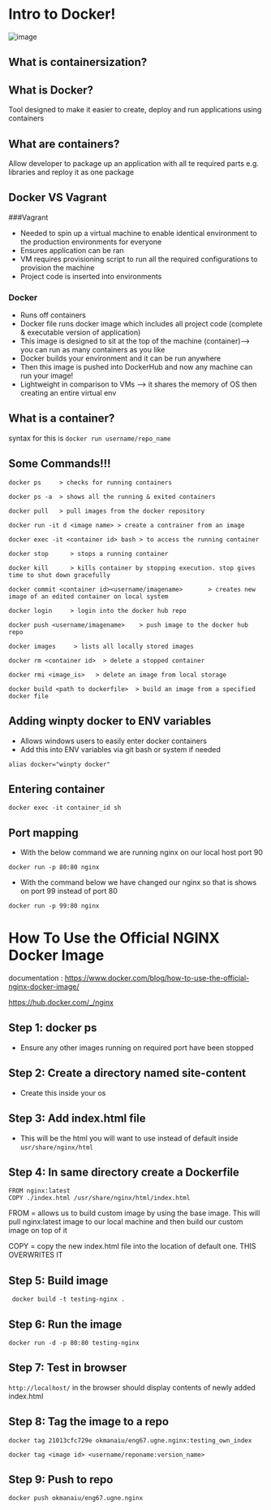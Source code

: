 # Intro to Docker! 

![image](https://bdlguu0syu1idj5d2b4m53mv-wpengine.netdna-ssl.com/wp-content/uploads/2019/01/KubernetesDockerpic1.png)

## What is containersization?

## What is Docker?
Tool designed to make it easier to create, deploy and run applications using containers

## What are containers?
Allow developer to package up an application with all te required parts e.g. libraries and reploy it as one package

## Docker VS Vagrant

###Vagrant 
- Needed to spin up a virtual machine to enable identical environment to the production environments for everyone
- Ensures application can be ran
- VM requires provisioning script to run all the required configurations to provision the machine
- Project code is inserted into environments

### Docker 
- Runs off containers
- Docker file runs docker image which includes all project code (complete & executable version of application)
- This image is designed to sit at the top of the machine (container)--> you can run as many containers as you like
- Docker builds your environment and it can be run anywhere 
- Then this image is pushed into DockerHub and now any machine can run your image! 
- Lightweight in comparison to VMs --> it shares the memory of OS then creating an entire virtual env

## What is a container?


syntax for this is 
`docker run username/repo_name`

## Some Commands!!!

```
docker ps     > checks for running containers

docker ps -a  > shows all the running & exited containers

docker pull   > pull images from the docker repository

docker run -it d <image name> > create a contrainer from an image

docker exec -it <container id> bash > to access the running container

docker stop      > stops a running container

docker kill      > kills container by stopping execution. stop gives time to shut down gracefully

docker commit <container id><username/imagename>       > creates new image of an edited container on local system

docker login     > login into the docker hub repo

docker push <username/imagename>    > push image to the docker hub repo 

docker images     > lists all locally stored images

docker rm <container id>  > delete a stopped container

docker rmi <image_is>   > delete an image from local storage

docker build <path to dockerfile>  > build an image from a specified docker file

```
## Adding winpty docker to ENV variables
- Allows windows users to easily enter docker containers 
- Add this into ENV variables via git bash or system if needed
```
alias docker="winpty docker"
```

## Entering container
```
docker exec -it container_id sh
```
## Port mapping 
- With the below command we are running nginx on our local host port 90

```docker run -p 80:80 nginx```

- With the command below we have changed our nginx so that is shows on port 99 instead of port 80

```docker run -p 99:80 nginx```


# How To Use the Official NGINX Docker Image 

documentation : https://www.docker.com/blog/how-to-use-the-official-nginx-docker-image/

https://hub.docker.com/_/nginx

## Step 1: docker ps
- Ensure any other images running on required port have been stopped

## Step 2: Create a directory named site-content 
- Create this inside your os 

## Step 3: Add index.html file
- This will be the html you will want to use instead of default inside `usr/share/nginx/html`

## Step 4: In same directory create a Dockerfile
```
FROM nginx:latest
COPY ./index.html /usr/share/nginx/html/index.html
```

FROM = allows us to build custom image by using the base image. This will pull nginx:latest image to our local machine and then build our custom image on top of it 

COPY = copy the new index.html file into the location of default one. THIS OVERWRITES IT

## Step 5: Build image
``` docker build -t testing-nginx .```

## Step 6: Run the image 
```
docker run -d -p 80:80 testing-nginx 
```

## Step 7: Test in browser 
`http://localhost/` in the browser should display contents of newly added index.html

## Step 8: Tag the image to a repo
```
docker tag 21013cfc729e okmanaiu/eng67.ugne.nginx:testing_own_index
```
`docker tag <image id> <username/reponame:version_name>`

## Step 9: Push to repo

```
docker push okmanaiu/eng67.ugne.nginx
```







